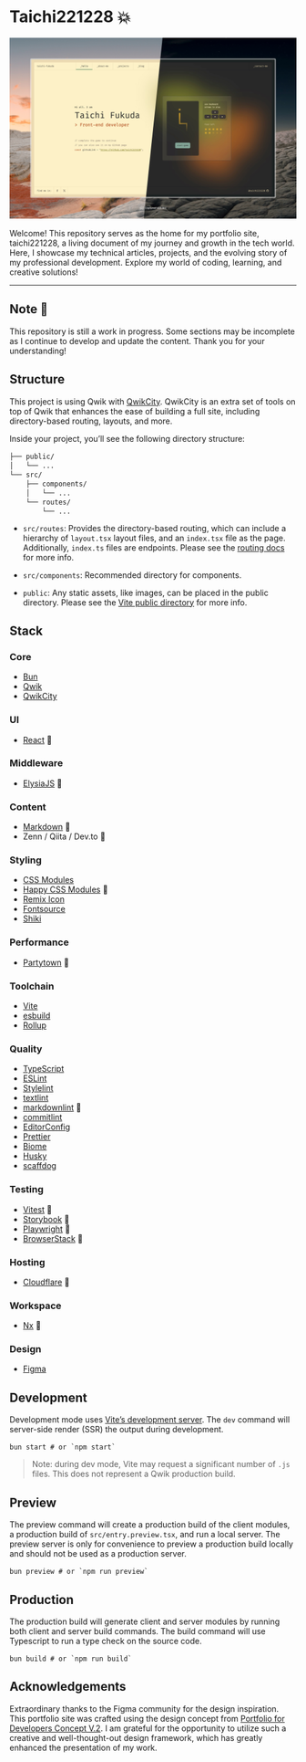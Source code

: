 # Taichi221228 :boom:

![Capture of top page](https://raw.githubusercontent.com/taichi221228/taichi221228/master/assets/main-visual.jpeg)

Welcome! This repository serves as the home for my portfolio site, taichi221228, a living document of my journey and growth in the tech world. Here, I showcase my technical articles, projects, and the evolving story of my professional development. Explore my world of coding, learning, and creative solutions!

---

## Note :construction:

This repository is still a work in progress. Some sections may be incomplete as I continue to develop and update the content. Thank you for your understanding!

## Structure

This project is using Qwik with [QwikCity](https://qwik.dev/). QwikCity is an extra set of tools on top of Qwik that enhances the ease of building a full site, including directory-based routing, layouts, and more.

Inside your project, you’ll see the following directory structure:

```
├── public/
│   └── ...
└── src/
    ├── components/
    │   └── ...
    └── routes/
        └── ...
```

- `src/routes`: Provides the directory-based routing, which can include a hierarchy of `layout.tsx` layout files, and an `index.tsx` file as the page. Additionally, `index.ts` files are endpoints. Please see the [routing docs](https://qwik.dev/docs/routing/) for more info.

- `src/components`: Recommended directory for components.

- `public`: Any static assets, like images, can be placed in the public directory. Please see the [Vite public directory](https://vitejs.dev/guide/assets.html#the-public-directory) for more info.

## Stack

### Core

- [Bun](https://bun.sh/)
- [Qwik](https://qwik.dev/)
- [QwikCity](https://qwik.dev/)

### UI

- [React](https://react.dev/) :construction:

### Middleware

- [ElysiaJS](https://elysiajs.com/) :construction:

### Content

- [Markdown](https://www.markdownguide.org/) :construction:
- Zenn / Qiita / Dev.to :construction:

### Styling

- [CSS Modules](https://github.com/css-modules/css-modules/)
- [Happy CSS Modules](https://github.com/mizdra/happy-css-modules/) :construction:
- [Remix Icon](https://remixicon.com/)
- [Fontsource](https://fontsource.org/)
- [Shiki](https://shiki.style/)

### Performance

- [Partytown](https://partytown.builder.io/) :construction:

### Toolchain

- [Vite](https://vitejs.dev/)
- [esbuild](https://esbuild.github.io/)
- [Rollup](https://rollupjs.org/)

### Quality

- [TypeScript](https://www.typescriptlang.org/)
- [ESLint](https://eslint.org/)
- [Stylelint](https://stylelint.io/)
- [textlint](https://textlint.github.io/)
- [markdownlint](https://github.com/DavidAnson/markdownlint/) :construction:
- [commitlint](https://github.com/conventional-changelog/commitlint/)
- [EditorConfig](https://editorconfig.org/)
- [Prettier](https://prettier.io/)
- [Biome](https://biomejs.dev/)
- [Husky](https://typicode.github.io/husky/)
- [scaffdog](https://scaff.dog/)

### Testing

- [Vitest](https://vitest.dev/) :construction:
- [Storybook](https://storybook.js.org/) :construction:
- [Playwright](https://playwright.dev/) :construction:
- [BrowserStack](https://www.browserstack.com/) :construction:

### Hosting

- [Cloudflare](https://www.cloudflare.com/) :construction:

### Workspace

- [Nx](https://nx.dev/) :construction:

### Design

- [Figma](https://www.figma.com/)

## Development

Development mode uses [Vite’s development server](https://vitejs.dev/). The `dev` command will server-side render (SSR) the output during development.

```shell
bun start # or `npm start`
```

> Note: during dev mode, Vite may request a significant number of `.js` files. This does not represent a Qwik production build.

## Preview

The preview command will create a production build of the client modules, a production build of `src/entry.preview.tsx`, and run a local server. The preview server is only for convenience to preview a production build locally and should not be used as a production server.

```shell
bun preview # or `npm run preview`
```

## Production

The production build will generate client and server modules by running both client and server build commands. The build command will use Typescript to run a type check on the source code.

```shell
bun build # or `npm run build`
```

## Acknowledgements

Extraordinary thanks to the Figma community for the design inspiration. This portfolio site was crafted using the design concept from [Portfolio for Developers Concept V.2](https://www.figma.com/community/file/1100794861710979147/portfolio-for-developers-concept-v-2). I am grateful for the opportunity to utilize such a creative and well-thought-out design framework, which has greatly enhanced the presentation of my work.
